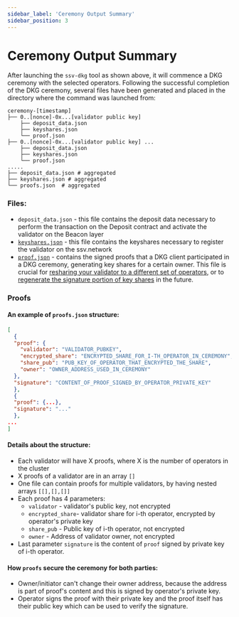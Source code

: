 ```yaml
---
sidebar_label: 'Ceremony Output Summary'
sidebar_position: 3
---
```


# Ceremony Output Summary

After launching the `ssv-dkg` tool as shown above, it will commence a DKG ceremony with the selected operators.
Following the successful completion of the DKG ceremony, several files have been generated and placed in the directory where the command was launched from:
```
ceremony-[timestamp]
├── 0..[nonce]-0x...[validator public key]
    ├── deposit_data.json
    ├── keyshares.json
    └── proof.json
├── 0..[nonce]-0x...[validator public key] ...
    ├── deposit_data.json
    ├── keyshares.json
    └── proof.json
.....
├── deposit_data.json # aggregated
├── keyshares.json # aggregated
└── proofs.json  # aggregated
```
### Files:
* `deposit_data.json` - this file contains the deposit data necessary to perform the transaction on the Deposit contract and activate the validator on the Beacon layer
* [`keyshares.json`](#keyshares) - this file contains the keyshares necessary to register the validator on the ssv.network
* [`proof.json`](#proofs) - contains the signed proofs that a DKG client participated in a DKG ceremony, generating key shares for a certain owner. This file is crucial for [resharing your validator to a different set of operators](change-operator-set-and-reshare-validator-key-shares.md), or to [regenerate the signature portion of key shares](update-owner-nonce-in-key-shares.md) in the future.

### Proofs
#### An example of `proofs.json` structure:
```json
[
  {
  "proof": {
    "validator": "VALIDATOR_PUBKEY",
    "encrypted_share": "ENCRYPTED_SHARE_FOR_I-TH_OPERATOR_IN_CEREMONY",
    "share_pub": "PUB_KEY_OF_OPERATOR_THAT_ENCRYPTED_THE_SHARE",
    "owner": "OWNER_ADDRESS_USED_IN_CEREMONY"
  },
  "signature": "CONTENT_OF_PROOF_SIGNED_BY_OPERATOR_PRIVATE_KEY"
  },
  {
  "proof": {...},
  "signature": "..."
  },
...
]
```
#### Details about the structure:
- Each validator will have X proofs, where X is the number of operators in the cluster
- X proofs of a validator are in an array `[]`
- One file can contain proofs for multiple validators, by having nested arrays `[[],[],[]]`
- Each proof has 4 parameters:
  - `validator` - validator's public key, not encrypted
  - `encrypted_share`- validator share for i-th operator, encrypted by operator's private key
  - `share_pub` - Public key of i-th operator, not encrypted
  - `owner` - Address of validator owner, not encrypted
- Last parameter `signature` is the content of `proof` signed by private key of i-th operator.

#### How `proofs` secure the ceremony for both parties:
- Owner/initiator can't change their owner address, because the address is part of proof's content and this is signed by operator's private key.
- Operator signs the proof with their private key and the proof itself has their public key which can be used to verify the signature.